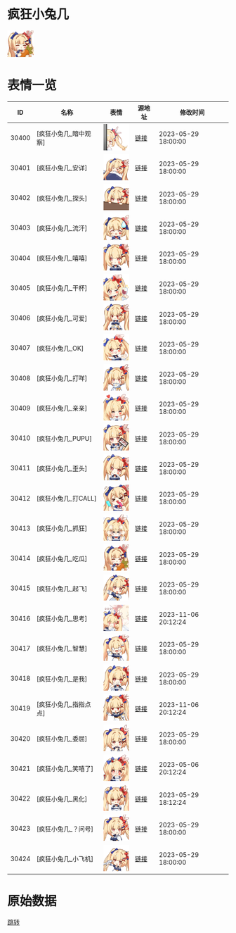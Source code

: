 # 疯狂小兔几

<img src="./cover.png" height="60" alt="cover" />

# 表情一览

|ID|名称|表情|源地址|修改时间|
|----|----|----|----|----|
|30400|[疯狂小兔几_暗中观察]|<img src="./pic/030400_%5B疯狂小兔几_暗中观察%5D.png" height="60" alt="暗中观察"/>|[链接](https://i0.hdslb.com/bfs/garb/0e7b80d84f585f25d14a8c9083a62236e770128d.png)|2023-05-29 18:00:00|
|30401|[疯狂小兔几_安详]|<img src="./pic/030401_%5B疯狂小兔几_安详%5D.png" height="60" alt="安详"/>|[链接](https://i0.hdslb.com/bfs/garb/d4bbdf6cc550c4a2ec7f524bd3375bb6c1f01d2c.png)|2023-05-29 18:00:00|
|30402|[疯狂小兔几_探头]|<img src="./pic/030402_%5B疯狂小兔几_探头%5D.png" height="60" alt="探头"/>|[链接](https://i0.hdslb.com/bfs/garb/6c51496d93dd96ccf9fc415da28d244cc8d027f7.png)|2023-05-29 18:00:00|
|30403|[疯狂小兔几_流汗]|<img src="./pic/030403_%5B疯狂小兔几_流汗%5D.png" height="60" alt="流汗"/>|[链接](https://i0.hdslb.com/bfs/garb/9be51ec7fd4c086c76d57c445011c421b1f0897b.png)|2023-05-29 18:00:00|
|30404|[疯狂小兔几_嘻嘻]|<img src="./pic/030404_%5B疯狂小兔几_嘻嘻%5D.png" height="60" alt="嘻嘻"/>|[链接](https://i0.hdslb.com/bfs/garb/6a66cb55f44083eec2fd67bbc839f71525c525c1.png)|2023-05-29 18:00:00|
|30405|[疯狂小兔几_干杯]|<img src="./pic/030405_%5B疯狂小兔几_干杯%5D.png" height="60" alt="干杯"/>|[链接](https://i0.hdslb.com/bfs/garb/775977c2ec80d0d056038723566f2e6f117db168.png)|2023-05-29 18:00:00|
|30406|[疯狂小兔几_可爱]|<img src="./pic/030406_%5B疯狂小兔几_可爱%5D.png" height="60" alt="可爱"/>|[链接](https://i0.hdslb.com/bfs/garb/fc5aece8f2fa0be6700a4cb1e7ac991363d206b4.png)|2023-05-29 18:00:00|
|30407|[疯狂小兔几_OK]|<img src="./pic/030407_%5B疯狂小兔几_OK%5D.png" height="60" alt="OK"/>|[链接](https://i0.hdslb.com/bfs/garb/1b0bd5af5ffe0dcb98644936fed67fd9d57cfeb3.png)|2023-05-29 18:00:00|
|30408|[疯狂小兔几_打咩]|<img src="./pic/030408_%5B疯狂小兔几_打咩%5D.png" height="60" alt="打咩"/>|[链接](https://i0.hdslb.com/bfs/garb/9f02e85cc4fe6c2e7eb9036b164acf3b0c042d0f.png)|2023-05-29 18:00:00|
|30409|[疯狂小兔几_亲亲]|<img src="./pic/030409_%5B疯狂小兔几_亲亲%5D.png" height="60" alt="亲亲"/>|[链接](https://i0.hdslb.com/bfs/garb/0c9fdb6c2938b15eaed7c17781ff6fde613dc47b.png)|2023-05-29 18:00:00|
|30410|[疯狂小兔几_PUPU]|<img src="./pic/030410_%5B疯狂小兔几_PUPU%5D.png" height="60" alt="PUPU"/>|[链接](https://i0.hdslb.com/bfs/garb/648ae085bc1275799018b6594a9ac5b439ed8faa.png)|2023-05-29 18:00:00|
|30411|[疯狂小兔几_歪头]|<img src="./pic/030411_%5B疯狂小兔几_歪头%5D.png" height="60" alt="歪头"/>|[链接](https://i0.hdslb.com/bfs/garb/5ae0dfb109073dc9d975c54d18927c12888cbe27.png)|2023-05-29 18:00:00|
|30412|[疯狂小兔几_打CALL]|<img src="./pic/030412_%5B疯狂小兔几_打CALL%5D.png" height="60" alt="打CALL"/>|[链接](https://i0.hdslb.com/bfs/garb/a2eaac7f91bb51162bc4f3503826d713413fd0ab.png)|2023-05-29 18:00:00|
|30413|[疯狂小兔几_抓狂]|<img src="./pic/030413_%5B疯狂小兔几_抓狂%5D.png" height="60" alt="抓狂"/>|[链接](https://i0.hdslb.com/bfs/garb/0b06a60f2f283a5d0a29e3ddbf476fb26565d850.png)|2023-05-29 18:00:00|
|30414|[疯狂小兔几_吃瓜]|<img src="./pic/030414_%5B疯狂小兔几_吃瓜%5D.png" height="60" alt="吃瓜"/>|[链接](https://i0.hdslb.com/bfs/garb/3e05a9931152252c1e2889cc1a81f6b04e392770.png)|2023-05-29 18:00:00|
|30415|[疯狂小兔几_起飞]|<img src="./pic/030415_%5B疯狂小兔几_起飞%5D.png" height="60" alt="起飞"/>|[链接](https://i0.hdslb.com/bfs/garb/c58f9358764eeb2eaa2719ebc2f4ea8a72391de9.png)|2023-05-29 18:00:00|
|30416|[疯狂小兔几_思考]|<img src="./pic/030416_%5B疯狂小兔几_思考%5D.png" height="60" alt="思考"/>|[链接](https://i0.hdslb.com/bfs/garb/a5fb74f378ce3ed47ed868f74959ddef58461ba9.png)|2023-11-06 20:12:24|
|30417|[疯狂小兔几_智慧]|<img src="./pic/030417_%5B疯狂小兔几_智慧%5D.png" height="60" alt="智慧"/>|[链接](https://i0.hdslb.com/bfs/garb/48ffbf83227d70173e2292f37d529a193c0c9260.png)|2023-05-29 18:00:00|
|30418|[疯狂小兔几_是我]|<img src="./pic/030418_%5B疯狂小兔几_是我%5D.png" height="60" alt="是我"/>|[链接](https://i0.hdslb.com/bfs/garb/4a4b47eb246508b7c6dbe728c86dfdcb17f3ee97.png)|2023-05-29 18:00:00|
|30419|[疯狂小兔几_指指点点]|<img src="./pic/030419_%5B疯狂小兔几_指指点点%5D.png" height="60" alt="指指点点"/>|[链接](https://i0.hdslb.com/bfs/garb/0c3f374981ffbdaf5886110d3cea06ce499ad69e.png)|2023-11-06 20:12:24|
|30420|[疯狂小兔几_委屈]|<img src="./pic/030420_%5B疯狂小兔几_委屈%5D.png" height="60" alt="委屈"/>|[链接](https://i0.hdslb.com/bfs/garb/462da17809298f07aac1616ee6495168da5de4e4.png)|2023-05-29 18:00:00|
|30421|[疯狂小兔几_笑嘻了]|<img src="./pic/030421_%5B疯狂小兔几_笑嘻了%5D.png" height="60" alt="笑嘻了"/>|[链接](https://i0.hdslb.com/bfs/garb/0064214397cfb4e9bfa8074ef934ce7de2bff198.png)|2023-05-06 20:12:24|
|30422|[疯狂小兔几_黑化]|<img src="./pic/030422_%5B疯狂小兔几_黑化%5D.png" height="60" alt="黑化"/>|[链接](https://i0.hdslb.com/bfs/garb/9164a115ccde43d20230bccf87822438fbbc502c.png)|2023-05-29 18:12:24|
|30423|[疯狂小兔几_？问号]|<img src="./pic/030423_%5B疯狂小兔几_？问号%5D.png" height="60" alt="？问号"/>|[链接](https://i0.hdslb.com/bfs/garb/eb5c9fb6e8e1ddeb4e270ecd07873e4572a20f74.png)|2023-05-29 18:00:00|
|30424|[疯狂小兔几_小飞机]|<img src="./pic/030424_%5B疯狂小兔几_小飞机%5D.png" height="60" alt="小飞机"/>|[链接](https://i0.hdslb.com/bfs/garb/08636037a8d289b4086fe4e2b3f6d229dc5407e4.png)|2023-05-29 18:00:00|

# 原始数据

[跳转](./raw.json)

